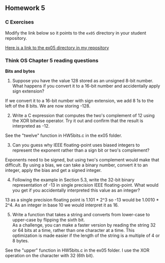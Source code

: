 ## Homework 5

### C Exercises

Modify the link below so it points to the `ex05` directory in your
student repository.

[Here is a link to the ex05 directory in my repository](https://github.com/elepert/ExercisesInC/tree/master/exercises/ex05)

### Think OS Chapter 5 reading questions

**Bits and bytes**

1) Suppose you have the value 128 stored as an unsigned 8-bit number.  What happens if you convert 
it to a 16-bit number and accidentally apply sign extension?

If we convert it to a 16-bit number with sign extension, we add 8 1s to the left of the 8 bits. We are now storing -128.

2) Write a C expression that computes the two's complement of 12 using the XOR bitwise operator. 
Try it out and confirm that the result is interpreted as -12.

See the "twelve" function in HW5bits.c in the ex05 folder.

3) Can you guess why IEEE floating-point uses biased integers to represent the exponent rather than a
sign bit or two's complement?

Exponents need to be signed, but using two's complement would make that difficult. By using a bias, we can take a binary number, convert it to an integer, apply the bias and get a signed integer.

4) Following the example in Section 5.3, write the 32-bit binary representation of -13 in single precision 
IEEE floating-point.  What would you get if you accidentally interpreted this value as an integer?

13 as a single precision floating point is 1.101 * 2^3 so -13 would be 1.0010 * 2^4. As an integer in base 10 we would interpret it as 16.

5) Write a function that takes a string and converts from lower-case to upper-case by flipping the sixth bit.  
As a challenge, you can make a faster version by reading the string 32 or 64 bits at a time, rather than one
character at a time.  This optimization is made easier if the length of the string is a multiple of 4 or 8 bytes.

See the "upper" function in HW5bits.c in the ex05 folder. I use the XOR operation on the character with 32 (6th bit).


